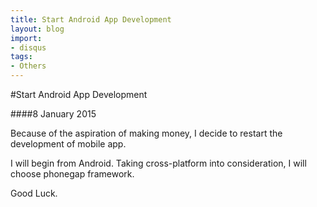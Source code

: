 ```yaml
---
title: Start Android App Development
layout: blog
import:
- disqus
tags: 
- Others
---
```


#Start Android App Development

####8 January 2015

Because of the aspiration of making money, I decide to restart the development of mobile app.

I will begin from Android. Taking cross-platform into consideration, I will choose phonegap framework.

Good Luck.

